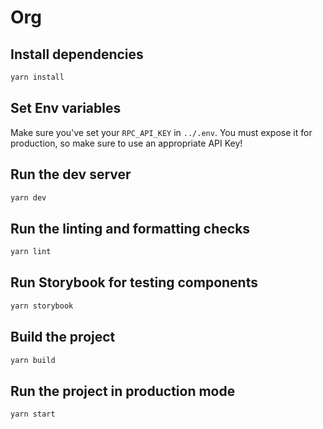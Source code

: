 # Org

## Install dependencies

```bash
yarn install
```

## Set Env variables

Make sure you've set your `RPC_API_KEY` in `../.env`. You must expose it for production, so make sure to use an appropriate API Key!

## Run the dev server

```bash
yarn dev
```

## Run the linting and formatting checks

```bash
yarn lint
```

## Run Storybook for testing components

```bash
yarn storybook
```

## Build the project

```bash
yarn build
```

## Run the project in production mode

```bash
yarn start
```
